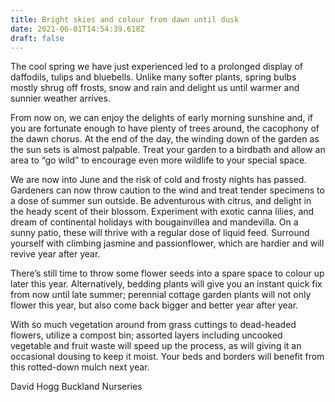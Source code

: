 ```yaml
---
title: Bright skies and colour from dawn until dusk  
date: 2021-06-01T14:54:39.618Z
draft: false
---
```

The cool spring we have just experienced led to a prolonged display of daffodils, tulips and bluebells. Unlike many softer plants, spring bulbs mostly shrug off frosts, snow and rain and delight us until warmer and sunnier weather arrives.

From now on, we can enjoy the delights of early morning sunshine and, if you are fortunate enough to have plenty of trees around, the cacophony of the dawn chorus. At the end of the day, the winding down of the garden as the sun sets is almost palpable. Treat your garden to a birdbath and allow an area to “go wild” to encourage even more wildlife to your special space.  

We are now into June and the risk of cold and frosty nights has passed. Gardeners can now throw caution to the wind and treat tender specimens to a dose of summer sun outside. Be adventurous with citrus, and delight in the heady scent of their blossom.  Experiment with exotic canna lilies, and dream of continental holidays with bougainvillea and mandevilla. On a sunny patio, these will thrive with a regular dose of liquid feed. Surround yourself with climbing jasmine and passionflower, which are hardier and will revive year after year. 

There’s still time to throw some flower seeds into a spare space to colour up later this year. Alternatively, bedding plants will give you an instant quick fix from now until late summer; perennial cottage garden plants will not only flower this year, but also come back bigger and better year after year. 

With so much vegetation around from grass cuttings to dead-headed flowers, utilize a compost bin; assorted layers including uncooked vegetable and fruit waste will speed up the process, as will giving it an occasional dousing to keep it moist. Your beds and borders will benefit from this rotted-down mulch next year. 

David Hogg
Buckland Nurseries 



